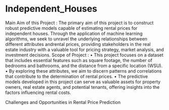 # Independent_Houses
Main Aim of this Project :
The primary aim of this project is to construct robust predictive models capable of estimating rental prices for independent houses. Through the application of machine learning algorithms, we seek to unravel the underlying relationships between different attributes andrental prices, providing stakeholders in the real estate industry with a valuable tool for pricing strategy, market analysis, and investment decisions.
Scope of Project : 
• This project focuses on a dataset that includes essential features such as square footage, the number of bedrooms and bathrooms, and the distance from a specific location (WSU). 
• By exploring these attributes, we aim to discern patterns and correlations that contribute to the determination of rental prices. 
• The predictive models developed in this project can serve as valuable assets for property owners, real estate agents, and potential tenants, offering insights into the factors influencing rental costs.

Challenges and Opportunities in Rental Price Prediction
